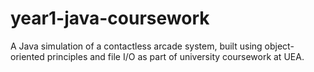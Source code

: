 # year1-java-coursework
A Java simulation of a contactless arcade system, built using object-oriented principles and file I/O as part of university coursework at UEA.
